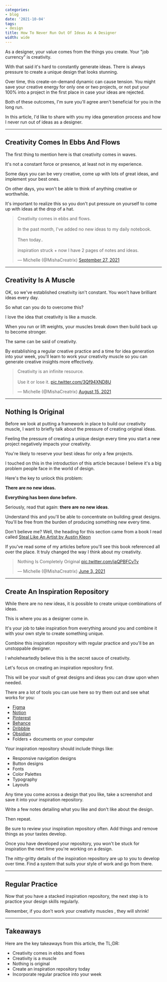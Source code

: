 ```yaml
---
categories:
- blog
date: '2021-10-04'
tags:
- design
title: How To Never Run Out Of Ideas As A Designer
width: wide
---
```


As a designer, your value comes from the things you create. Your "job currency" is creativity.

With that said it's hard to constantly generate ideas. There is always pressure to create a unique design that looks stunning. 

Over time, this create-on-demand dynamic can cause tension. You might save your creative energy for only one or two projects, or not put your 100% into a project in the first place in case your ideas are rejected.

Both of these outcomes, I'm sure you'll agree aren't beneficial for you in the long run.

In this article, I'd like to share with you my idea generation process and how I never run out of ideas as a designer.

---

## Creativity Comes In Ebbs And Flows

The first thing to mention here is that creativity comes in waves. 

It's not a constant force or presence, at least not in my experience. 

Some days you can be very creative, come up with lots of great ideas, and implement your best ones. 

On other days, you won't be able to think of anything creative or worthwhile.

It's important to realize this so you don't put pressure on yourself to come up with ideas at the drop of a hat.

<blockquote class="twitter-tweet"><p lang="en" dir="ltr">Creativity comes in ebbs and flows.<br><br>In the past month, I&#39;ve added no new ideas to my daily notebook.<br><br>Then today.. <br><br>inspiration struck + now I have 2 pages of notes and ideas.</p>&mdash; Michelle (@MishaCreatrix) <a href="https://twitter.com/MishaCreatrix/status/1442517640350613505?ref_src=twsrc%5Etfw">September 27, 2021</a></blockquote> <script async src="https://platform.twitter.com/widgets.js" charset="utf-8"></script>

---

## Creativity Is A Muscle

OK, so we've established creativity isn't constant. You won't have brilliant ideas every day. 

So what can you do to overcome this?

I love the idea that creativity is like a muscle. 

When you run or lift weights, your muscles break down then build back up to become stronger.

The same can be said of creativity.

By establishing a regular creative practice and a time for idea generation into your week, you'll learn to work your creativity muscle so you can generate creative insights more effectively.

<blockquote class="twitter-tweet"><p lang="en" dir="ltr">Creativity is an infinite resource.<br><br>Use it or lose it. <a href="https://t.co/3Qf94XND8U">pic.twitter.com/3Qf94XND8U</a></p>&mdash; Michelle (@MishaCreatrix) <a href="https://twitter.com/MishaCreatrix/status/1426951575914696705?ref_src=twsrc%5Etfw">August 15, 2021</a></blockquote> <script async src="https://platform.twitter.com/widgets.js" charset="utf-8"></script>

---

## Nothing Is Original

Before we look at putting a framework in place to build our creativity muscle, I want to briefly talk about the pressure of creating original ideas.

Feeling the pressure of creating a unique design every time you start a new project negatively impacts your creativity. 

You're likely to reserve your best ideas for only a few projects.

I touched on this in the introduction of this article because I believe it's a big problem people face in the world of design.

Here's the key to unlock this problem:

**There are no new ideas.** 

**Everything has been done before.**

Seriously, read that again: **there are no new ideas**.

Understand this and you'll be able to concentrate on building great designs. You'll be free from the burden of producing something new every time.

Don't believe me? Well, the heading for this section came from a book I read called [Steal Like An Artist by Austin Kleon](/blog/2020/book-steal-like-an-artist/)

If you've read some of my articles before you'll see this book referenced all over the place. It truly changed the way I think about my creativity.

<blockquote class="twitter-tweet"><p lang="en" dir="ltr">Nothing Is Completely Original <a href="https://t.co/jaQPBFCvTv">pic.twitter.com/jaQPBFCvTv</a></p>&mdash; Michelle (@MishaCreatrix) <a href="https://twitter.com/MishaCreatrix/status/1400377725118865412?ref_src=twsrc%5Etfw">June 3, 2021</a></blockquote> <script async src="https://platform.twitter.com/widgets.js" charset="utf-8"></script>

---

## Create An Inspiration Repository

While there are no new ideas, it is possible to create unique combinations of ideas.

This is where you as a designer come in.

It's your job to take inspiration from everything around you and combine it with your own style to create something unique.

Combine this inspiration repository with regular practice and you'll be an unstoppable designer.

I wholeheartedly believe this is the secret sauce of creativity.

Let's focus on creating an inspiration repository first.

This will be your vault of great designs and ideas you can draw upon when needed.

There are a lot of tools you can use here so try them out and see what works for you:

- [Figma](https://www.figma.com/)
- [Notion](https://www.notion.so/)
- [Pinterest](https://www.pinterest.com/)
- [Behance](https://www.behance.net/)
- [Dribbble](https://dribbble.com/)
- [Obsidian](https://obsidian.md/)
- Folders + documents on your computer

Your inspiration repository should include things like:

- Responsive navigation designs
- Button designs
- Fonts
- Color Palettes
- Typography
- Layouts

Any time you come across a design that you like, take a screenshot and save it into your inspiration repository. 

Write a few notes detailing what you like and don't like about the design.

Then repeat.

Be sure to review your inspiration repository often. Add things and remove things as your tastes develop. 

Once you have developed your repository, you won't be stuck for inspiration the next time you're working on a design.

The nitty-gritty details of the inspiration repository are up to you to develop over time. Find a system that suits your style of work and go from there.

---

## Regular Practice

Now that you have a stacked inspiration repository, the next step is to practice your design skills regularly.

Remember, if you don't work your creativity muscles , they will shrink!

---

## Takeaways

Here are the key takeaways from this article, the TL;DR:

- Creativity comes in ebbs and flows
- Creativity is a muscle
- Nothing is original
- Create an inspiration repository today
- Incorporate regular practice into your week

